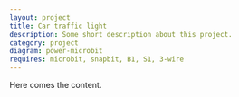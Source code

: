 ```yaml
---
layout: project
title: Car traffic light
description: Some short description about this project.
category: project
diagram: power-microbit
requires: microbit, snapbit, B1, S1, 3-wire
---
```


Here comes the content.